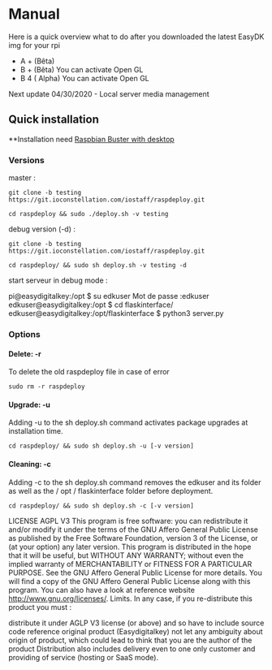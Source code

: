 # Manual

Here is a quick overview what to do after you downloaded the latest EasyDK img for your rpi

- A + (Bêta) 
- B + (Bêta) You can activate Open GL
- B 4 ( Alpha) You can activate Open GL


Next update 04/30/2020 - Local server media management


## Quick installation
**Installation need [Raspbian Buster with desktop](https://www.raspberrypi.org/downloads/raspbian/)

### Versions

master :
 
`git clone -b testing https://git.ioconstellation.com/iostaff/raspdeploy.git`

`cd raspdeploy && sudo ./deploy.sh -v testing`


debug version (-d) :

`git clone -b testing https://git.ioconstellation.com/iostaff/raspdeploy.git`

`cd raspdeploy/ && sudo sh deploy.sh -v testing -d`

start serveur in debug mode :

pi@easydigitalkey:/opt $ su edkuser
Mot de passe :edkuser
edkuser@easydigitalkey:/opt $ cd flaskinterface/
edkuser@easydigitalkey:/opt/flaskinterface $ python3 server.py



### Options

#### Delete: -r
To delete the old raspdeploy file in case of error

`sudo rm -r raspdeploy`

#### Upgrade: -u
Adding -u to the sh deploy.sh command activates package upgrades at installation time.

`cd raspdeploy/ && sudo sh deploy.sh -u [-v version]`

#### Cleaning: -c
Adding -c to the sh deploy.sh command removes the edkuser and its folder as well as the / opt / flaskinterface folder before deployment.

`cd raspdeploy/ && sudo sh deploy.sh -c [-v version]`



LICENSE
AGPL V3 This program is free software: you can redistribute it and/or modify it under the terms of the GNU Affero General Public License as published by the Free Software Foundation, version 3 of the License, or (at your option) any later version.
This program is distributed in the hope that it will be useful, but WITHOUT ANY WARRANTY; without even the implied warranty of MERCHANTABILITY or FITNESS FOR A PARTICULAR PURPOSE. See the GNU Affero General Public License for more details.
You will find a copy of the GNU Affero General Public License along with this program.
You can also have a look at reference website http://www.gnu.org/licenses/. Limits. In any case, if you re-distribute this product you must :

distribute it under AGLP V3 license (or above) and so have to include source code
reference original product (Easydigitalkey)
not let any ambiguity about origin of product, which could lead to think that you are the author of the product 
Distribution also includes delivery even to one only customer and providing of service (hosting or SaaS mode). 